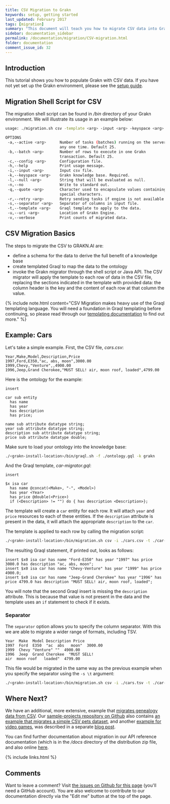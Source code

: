 ```yaml
---
title: CSV Migration to Grakn
keywords: setup, getting started
last_updated: February 2017
tags: [migration]
summary: "This document will teach you how to migrate CSV data into Grakn."
sidebar: documentation_sidebar
permalink: /documentation/migration/CSV-migration.html
folder: documentation
comment_issue_id: 32
---
```


## Introduction
This tutorial shows you how to populate Grakn with CSV data. If you have not yet set up the Grakn environment, please see the [setup guide](../get-started/setup-guide.html).

## Migration Shell Script for CSV
The migration shell script can be found in */bin* directory of your Grakn environment. We will illustrate its usage in an example below:

```bash
usage: ./migration.sh csv -template <arg> -input <arg> -keyspace <arg> [-help] [-no] [-separator <arg>] [-active <arg>] [-batch <arg>] [-uri <arg>] [-null <arg>] [-quote <arg>] [-r <arg>] [-v]

OPTIONS
 -a,--active <arg>      Number of tasks (batches) running on the server at
                        any one time. Default 25.
 -b,--batch <arg>       Number of rows to execute in one Grakn
                        transaction. Default 25.
 -c,--config <arg>      Configuration file.
 -h,--help              Print usage message.
 -i,--input <arg>       Input csv file.
 -k,--keyspace <arg>    Grakn knowledge base. Required.
 -l,--null <arg>        String that will be evaluated as null.
 -n,--no                Write to standard out.
 -q,--quote <arg>       Character used to encapsulate values containing
                        special characters.
 -r,--retry <arg>       Retry sending tasks if engine is not available
 -s,--separator <arg>   Separator of columns in input file.
 -t,--template <arg>    Graql template to apply to the data.
 -u,--uri <arg>         Location of Grakn Engine.
 -v,--verbose           Print counts of migrated data.
```

## CSV Migration Basics

The steps to migrate the CSV to GRAKN.AI are:

* define a schema for the data to derive the full benefit of a knowledge base
* create templated Graql to map the data to the ontology
* invoke the Grakn migrator through the shell script or Java API. The CSV migrator will apply the template to each row of data in the CSV file, replacing the sections indicated in the template with provided data: the column header is the key and the content of each row at that column the value.

{% include note.html content="CSV Migration makes heavy use of the Graql templating language. You will need a foundation in Graql templating before continuing, so please read through our [templating documentation](../graql/graql-templating.html) to find out more." %}


## Example: Cars

Let's take a simple example. First, the CSV file, *cars.csv*:

```csv
Year,Make,Model,Description,Price
1997,Ford,E350,"ac, abs, moon",3000.00
1999,Chevy,"Venture",,4900.00
1996,Jeep,Grand Cherokee,"MUST SELL! air, moon roof, loaded",4799.00
```

Here is the ontology for the example:   

```graql
insert

car sub entity
  has name
  has year
  has description
  has price;

name sub attribute datatype string;
year sub attribute datatype string;
description sub attribute datatype string;
price sub attribute datatype double;

```

Make sure to load your ontology into the knowledge base:

```bash
./<grakn-install-location>/bin/graql.sh -f ./ontology.gql -k grakn
```

And the Graql template, *car-migrator.gql*:   

```graql-template 
insert                                                                                                                             

$x isa car
  has name @concat(<Make>, "-", <Model>)
  has year <Year>
  has price @double(<Price>)
  if (<Description> != "") do { has description <Description>};  
```

The template will create a `car` entity for each row. It will attach `year` and `price` resources to each of these entities. If the `description` attribute is present in the data, it will attach the appropriate `description` to the `car`.

The template is applied to each row by calling the migration script:

```bash
./<grakn-install-location>/bin/migration.sh csv -i ./cars.csv -t ./car-migrator.gql -k grakn
```

The resulting Graql statement, if printed out, looks as follows:

```graql
insert $x0 isa car has name "Ford-E350" has year "1997" has price 3000.0 has description "ac, abs, moon";
insert $x0 isa car has name "Chevy-Venture" has year "1999" has price 4900.0;
insert $x0 isa car has name "Jeep-Grand Cherokee" has year "1996" has price 4799.0 has description "MUST SELL! air, moon roof, loaded";
```

You will note that the second Graql insert is missing the `description` attribute. This is because that value is not present in the data and the template uses an `if` statement to check if it exists.

### Separator

The `separator` option allows you to specify the column separator. With this we are able to migrate a wider range of formats, including TSV.

```tsv
Year  Make  Model Description Price
1997  Ford  E350  "ac  abs   moon"  3000.00
1999  Chevy "Venture" ""  4900.00
1996  Jeep  Grand Cherokee  "MUST SELL!
air  moon roof   loaded"  4799.00
```

This file would be migrated in the same way as the previous example when you specify the separator using the `-s \t` argument:

```bash
./<grakn-install-location>/bin/migration.sh csv -i ./cars.tsv -t ./car-migrator.gql -s \t -k grakn
```

## Where Next?
We have an additional, more extensive, example that [migrates genealogy data from CSV](../examples/CSV-migration.html). Our [sample-projects repository on Github](https://github.com/graknlabs/sample-projects) also contains [an example that migrates a simple CSV pets dataset](https://github.com/graknlabs/sample-projects/tree/master/example-csv-migration-pets), and another [example for video games](https://github.com/graknlabs/sample-projects/tree/master/example-csv-migration-games), was described in a separate [blog post](https://blog.grakn.ai/twenty-years-of-games-in-grakn-14faa974b16e#.do8tq0dm8).

You can find further documentation about migration in our API reference documentation (which is in the */docs* directory of the distribution zip file, and also online [here](https://grakn.ai/javadocs.html). 

{% include links.html %}


## Comments
Want to leave a comment? Visit <a href="https://github.com/graknlabs/docs/issues/32" target="_blank">the issues on Github for this page</a> (you'll need a GitHub account). You are also welcome to contribute to our documentation directly via the "Edit me" button at the top of the page.

